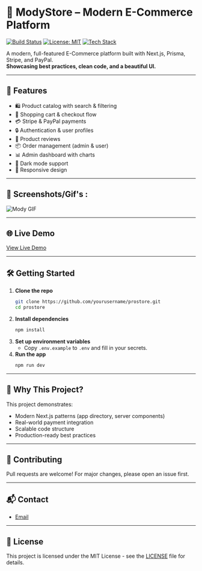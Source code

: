# 🛒 ModyStore – Modern E-Commerce Platform

[![Build Status](https://img.shields.io/badge/build-passing-brightgreen)]()
[![License: MIT](https://img.shields.io/badge/License-MIT-yellow.svg)]()
[![Tech Stack](https://img.shields.io/badge/Tech-Next.js%2C%20Prisma%2C%20Stripe%2C%20PayPal-blue)]()

A modern, full-featured E-Commerce platform built with Next.js, Prisma, Stripe, and PayPal.  
**Showcasing best practices, clean code, and a beautiful UI.**

---

## 🚀 Features

- 🛍️ Product catalog with search & filtering
- 🛒 Shopping cart & checkout flow
- 💳 Stripe & PayPal payments
- 🔒 Authentication & user profiles
- 📝 Product reviews
- 📦 Order management (admin & user)
- 📊 Admin dashboard with charts
- 🌙 Dark mode support
- 📱 Responsive design

---

## 📸 Screenshots/Gif's :

![Mody GIF](public/mody-gif.gif)

---

## 🌐 Live Demo

[View Live Demo](https://mody-store-bay.vercel.app/)

---

## 🛠️ Getting Started

1. **Clone the repo**
   ```bash
   git clone https://github.com/yourusername/prostore.git
   cd prostore
   ```
2. **Install dependencies**
   ```bash
   npm install
   ```
3. **Set up environment variables**
   - Copy `.env.example` to `.env` and fill in your secrets.
4. **Run the app**
   ```bash
   npm run dev
   ```

---

## 🤔 Why This Project?

This project demonstrates:

- Modern Next.js patterns (app directory, server components)
- Real-world payment integration
- Scalable code structure
- Production-ready best practices

---

## 🤝 Contributing

Pull requests are welcome! For major changes, please open an issue first.

---

## 📬 Contact

- [Email](mailto:rizwandev99@gmail.com)

---

## 📝 License

This project is licensed under the MIT License - see the [LICENSE](LICENSE) file for details.
